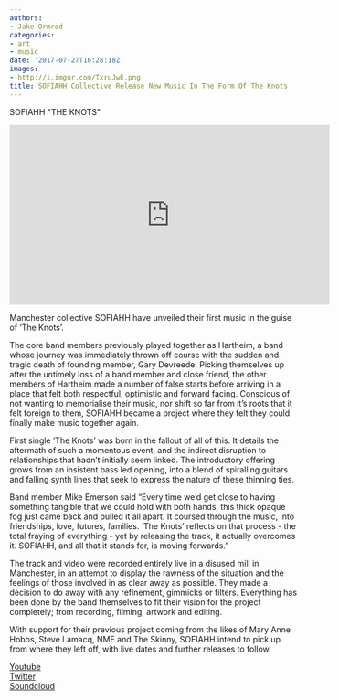 ```yaml
---
authors:
- Jake Ormrod
categories:
- art
- music
date: '2017-07-27T16:28:18Z'
images:
- http://i.imgur.com/TxruJwE.png
title: SOFIAHH Collective Release New Music In The Form Of The Knots
---
```

SOFIAHH
"THE KNOTS"
 
<iframe width="560" height="315" src="https://www.youtube.com/embed/T2zzPsLSDO0" frameborder="0" allowfullscreen></iframe>

Manchester collective SOFIAHH have unveiled their first music in the guise of ‘The Knots’. 

The core band members previously played together as Hartheim, a band whose journey was immediately thrown off course with the sudden and tragic death of founding member, Gary Devreede. Picking themselves up after the untimely loss of a band member and close friend, the other members of Hartheim made a number of false starts before arriving in a place that felt both respectful, optimistic and forward facing. Conscious of not wanting to memorialise their music, nor shift so far from it’s roots that it felt foreign to them, SOFIAHH became a project where they felt they could finally make music together again.
 
First single ’The Knots’ was born in the fallout of all of this. It details the aftermath of such a momentous event, and the indirect disruption to relationships that hadn’t initially seem linked. The introductory offering grows from an insistent bass led opening, into a blend of spiralling guitars and falling synth lines that seek to express the nature of these thinning ties. 
 
Band member Mike Emerson said “Every time we’d get close to having something tangible that we could hold with both hands, this thick opaque fog just came back and pulled it all apart. It coursed through the music, into friendships, love, futures, families. ‘The Knots’ reflects on that process - the total fraying of everything - yet by releasing the track, it actually overcomes it. SOFIAHH, and all that it stands for, is moving forwards.”
 
The track and video were recorded entirely live in a disused mill in Manchester, in an attempt to display the rawness of the situation and the feelings of those involved in as clear away as possible. They made a decision to do away with any refinement, gimmicks or filters. Everything has been done by the band themselves to fit their vision for the project completely; from recording, filming, artwork and editing. 
 
With support for their previous project coming from the likes of Mary Anne Hobbs, Steve Lamacq, NME and The Skinny, SOFIAHH intend to pick up from where they left off, with live dates and further releases to follow.

[Youtube](https://www.youtube.com/channel/UCwInnSoGBro6SzZHDJuatPA "")  
[Twitter](https://twitter.com/thencamesofiahh "")  
[Soundcloud](https://soundcloud.com/thencamesofiahh "")  